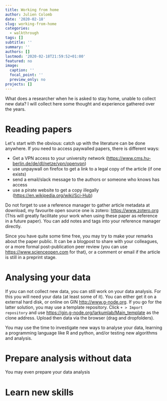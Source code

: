 ```yaml
---
title: Working from home
author: Julien Colomb
date: '2020-02-18'
slug: working-from-home
categories:
  - walkthrough
tags: []
subtitle: ''
summary: ''
authors: []
lastmod: '2020-02-18T21:59:52+01:00'
featured: no
image:
  caption: ''
  focal_point: ''
  preview_only: no
projects: []
---
```


What does a researcher when he is asked to stay home, unable to collect new data? I will collect here some thought and experience gathered over the years. 

# Reading papers

Let's start with the obvious: catch up with the literature can be done anywhere. If you need to access paywalled papers, there is different ways:
- Get a VPN access to your university network (https://www.cms.hu-berlin.de/de/dl/netze/vpn/openvpn)
- use unpaywall on firefox to get a link to a legal copy of the article (if one exists)
- send a email/slack message to the authors or someone who knows has access
- use a pirate website to get a copy illegally (https://en.wikipedia.org/wiki/Sci-Hub)

Do not forget to use a reference manager to gather article metadata at download, my favourite open source one is zotero: https://www.zotero.org (This will greatly facilitate your work when using these paper as reference in a future paper). You can add notes and tags into your reference manager directly.

Since you have quite some time free, you may try to make your remarks about the paper public. It can be a blogpost to share with your colleagues, or a more formal post-publication peer review (you can use https://www.scienceopen.com for that), or a comment or email if the article is still in a preprint stage. 

# Analysing your data

If you can not collect new data, you can still work on your data analysis. For this you will need your data (at least some of it). You can either get it on a external hard disk, or online on GIN http://www.g-node.org. If you go for the latter solution, you may use a template repository. Click `+ > Import repository` and use https://gin.g-node.org/larkumlab/Main_template as the clone address. Upload then data via the browser (drag and dropfolders).

You may use the time to investigate new ways to analyse your data, learning a programming language like R and python, and/or testing new algorithms and analysis.

# Prepare analysis without data

You may even prepare your data analysis 




# Learn new skills
